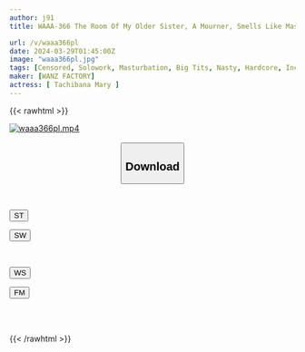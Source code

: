 ```yaml
---
author: j91
title: WAAA-366 The Room Of My Older Sister, A Mourner, Smells Like Masturbation And She Has A Full Erection! A Dried Fish Woman Who Was In Heat After 10 Years Turned Me Into A Meat Vibrator While Shaking Her Big Breasts! ! Tachibana Mary

url: /v/waaa366pl
date: 2024-03-29T01:45:00Z
image: "waaa366pl.jpg"
tags: [Censored, Solowork, Masturbation, Big Tits, Nasty, Hardcore, Incest, Huge Butt	]
maker: [WANZ FACTORY]
actress: [ Tachibana Mary ]
---
```



{{< rawhtml >}}

<div class="video" data-videoid="rBjeGxYjGaubWKO">
    <a href="javascript:;">
        <img src="/v/waaa366pl/waaa366pl.jpg" width="WIDTH" height="HEIGHT" alt="waaa366pl.mp4" loading="lazy">
    </a>
</div>

<script type="text/javascript" src="https://j91.asia/asset/on-demand-st.js"></script>

<br>
  <link rel="stylesheet" href="https://j91.asia/asset/bs5.css">
  
  <center>
  <button class="btn btn-primary" type="button" data-bs-toggle="collapse" data-bs-target=".multi-collapse" aria-expanded="false" aria-controls="multiCollapseExample1 multiCollapseExample2"><h2>Download</h2></button></center>
</p>
<div class="row">
  <div class="col">
    <div class="collapse multi-collapse" id="multiCollapseExample1">
      <div class="card card-body">
	      	      <br>
<div class="buttons">  
<p><a href="https://streamtape.to/v/rBjeGxYjGaubWKO" target="_blank"><button class="btn-hover color-3"><i class="fa fa-download"></i> ST</button></a></p>
<p><a href="https://asnwish.com/5od4vntl1xrr" target="_blank"><button class="btn-hover color-2"><i class="fa fa-download"></i> SW</button></a></p></div>
    </div>
  </div>
</div>
  <div class="col">
    <div class="collapse multi-collapse" id="multiCollapseExample2">
      <div class="card card-body">
	      <br>
<div class="buttons">
<p><a href="https://wolfstream.tv/sdccz0cmer0y"><button class="btn-hover color-9"><i class="fa fa-download"></i> WS</button></a></p>
<p><a href="https://filemoon.sx/d/b167ke5nn67o"><button class="btn-hover color-8"><i class="fa fa-download"></i> FM</button></a></p></div>
<br><br>
      </div>
    </div>
  </div>
</div>

{{< /rawhtml >}}